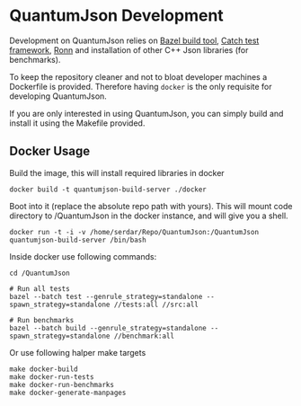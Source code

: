 # QuantumJson Development

Development on QuantumJson relies on
[Bazel build tool](https://github.com/bazelbuild/bazel),
[Catch test framework](https://github.com/philsquared/Catch),
[Ronn](https://github.com/rtomayko/ronn) and installation of other C++ Json
libraries (for benchmarks).

To keep the repository cleaner and not to bloat developer machines a Dockerfile is
provided. Therefore having `docker` is the only requisite for developing QuantumJson.

If you are only interested in using QuantumJson, you can simply build and install it using
the Makefile provided.

## Docker Usage

Build the image, this will install required libraries in docker

    docker build -t quantumjson-build-server ./docker

Boot into it (replace the absolute repo path with yours). This will mount code directory
to /QuantumJson in the docker instance, and will give you a shell.

    docker run -t -i -v /home/serdar/Repo/QuantumJson:/QuantumJson quantumjson-build-server /bin/bash

Inside docker use following commands:

    cd /QuantumJson
    
    # Run all tests
    bazel --batch test --genrule_strategy=standalone --spawn_strategy=standalone //tests:all //src:all
    
    # Run benchmarks
    bazel --batch build --genrule_strategy=standalone --spawn_strategy=standalone //benchmark:all

Or use following halper make targets

    make docker-build
    make docker-run-tests
    make docker-run-benchmarks
    make docker-generate-manpages
